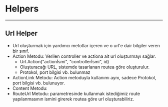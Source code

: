 # Helpers

------------------



## Url Helper 

* Url oluşturmak için yardımcı metotlar içeren ve o url'e dair bilgiler veren bir sınıf. 
* Action Metodu: Verilen controller ve actiona ait url oluşturmayı sağlar.
  * Url.Action("actionİsmi", "controllerİsmi", id)
  * Oluşturacağı URL, sistemde tasarlanan routea göre oluşturulur.
  * Protokol, port bilgisi vb. bulunmaz
* ActionLink Metodu: Action metoduyla kullanımı aynı, sadece Protokol, port bilgisi vb. bulunuyor.
* Content Metodu:
* RouteUrl Metodu: parametresinde kullanmak istediğimiz route yapılanmasının ismini girerek routea göre url oluşturabiliriz.